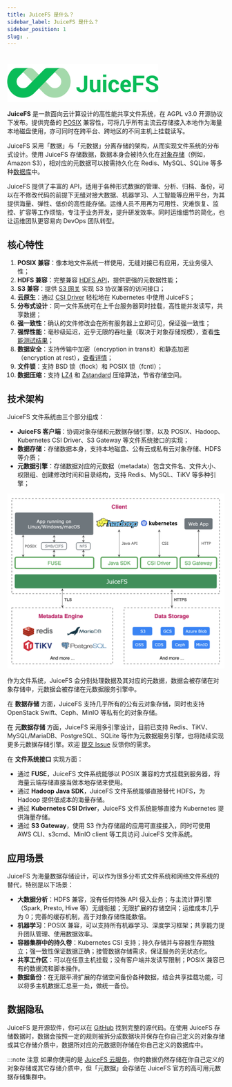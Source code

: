 ```yaml
---
title: JuiceFS 是什么？
sidebar_label: JuiceFS 是什么？
sidebar_position: 1
slug: .
---
```

#

![JuiceFS LOGO](../images/juicefs-logo.png)

**JuiceFS** 是一款面向云计算设计的高性能共享文件系统，在 AGPL v3.0 开源协议下发布。提供完备的 [POSIX](https://en.wikipedia.org/wiki/POSIX) 兼容性，可将几乎所有主流云存储接入本地作为海量本地磁盘使用，亦可同时在跨平台、跨地区的不同主机上挂载读写。

JuiceFS 采用「数据」与「元数据」分离存储的架构，从而实现文件系统的分布式设计。使用 JuiceFS 存储数据，数据本身会被持久化在[对象存储](../reference/how_to_setup_object_storage.md#支持的存储服务)（例如，Amazon S3），相对应的元数据可以按需持久化在 Redis、MySQL、SQLite 等多种[数据库](../reference/how_to_setup_metadata_engine.md)中。

JuiceFS 提供了丰富的 API，适用于各种形式数据的管理、分析、归档、备份，可以在不修改代码的前提下无缝对接大数据、机器学习、人工智能等应用平台，为其提供海量、弹性、低价的高性能存储。运维人员不用再为可用性、灾难恢复、监控、扩容等工作烦恼，专注于业务开发，提升研发效率。同时运维细节的简化，也让运维团队更容易向 DevOps 团队转型。

## 核心特性

1. **POSIX 兼容**：像本地文件系统一样使用，无缝对接已有应用，无业务侵入性；
2. **HDFS 兼容**：完整兼容 [HDFS API](../deployment/hadoop_java_sdk.md)，提供更强的元数据性能；
3. **S3 兼容**：提供 [S3 网关](../deployment/s3_gateway.md) 实现 S3 协议兼容的访问接口；
4. **云原生**：通过 [CSI Driver](../deployment/how_to_use_on_kubernetes.md) 轻松地在 Kubernetes 中使用 JuiceFS；
5. **分布式设计**：同一文件系统可在上千台服务器同时挂载，高性能并发读写，共享数据；
6. **强一致性**：确认的文件修改会在所有服务器上立即可见，保证强一致性；
7. **强悍性能**：毫秒级延迟，近乎无限的吞吐量（取决于对象存储规模），查看[性能测试结果](../benchmark/benchmark.md)；
8. **数据安全**：支持传输中加密（encryption in transit）和静态加密（encryption at rest），[查看详情](../security/encrypt.md)；
9. **文件锁**：支持 BSD 锁（flock）和 POSIX 锁（fcntl）；
10. **数据压缩**：支持 [LZ4](https://lz4.github.io/lz4) 和 [Zstandard](https://facebook.github.io/zstd) 压缩算法，节省存储空间。

## 技术架构

JuiceFS 文件系统由三个部分组成：

- **JuiceFS 客户端**：协调对象存储和元数据存储引擎，以及 POSIX、Hadoop、Kubernetes CSI Driver、S3 Gateway 等文件系统接口的实现；
- **数据存储**：存储数据本身，支持本地磁盘、公有云或私有云对象存储、HDFS 等介质；
- **元数据引擎**：存储数据对应的元数据（metadata）包含文件名、文件大小、权限组、创建修改时间和目录结构，支持 Redis、MySQL、TiKV 等多种引擎；

![image](../images/juicefs-arch-new.png)

作为文件系统，JuiceFS 会分别处理数据及其对应的元数据，数据会被存储在对象存储中，元数据会被存储在元数据服务引擎中。

在 **数据存储** 方面，JuiceFS 支持几乎所有的公有云对象存储，同时也支持 OpenStack Swift、Ceph、MinIO 等私有化的对象存储。

在 **元数据存储** 方面，JuiceFS 采用多引擎设计，目前已支持 Redis、TiKV、MySQL/MariaDB、PostgreSQL、SQLite 等作为元数据服务引擎，也将陆续实现更多元数据存储引擎。欢迎 [提交 Issue](https://github.com/juicedata/juicefs/issues) 反馈你的需求。

在 **文件系统接口** 实现方面：

- 通过 **FUSE**，JuiceFS 文件系统能够以 POSIX 兼容的方式挂载到服务器，将海量云端存储直接当做本地存储来使用。
- 通过 **Hadoop Java SDK**，JuiceFS 文件系统能够直接替代 HDFS，为 Hadoop 提供低成本的海量存储。
- 通过 **Kubernetes CSI Driver**，JuiceFS 文件系统能够直接为 Kubernetes 提供海量存储。
- 通过 **S3 Gateway**，使用 S3 作为存储层的应用可直接接入，同时可使用 AWS CLI、s3cmd、MinIO client 等工具访问 JuiceFS 文件系统。

## 应用场景

JuiceFS 为海量数据存储设计，可以作为很多分布式文件系统和网络文件系统的替代，特别是以下场景：

- **大数据分析**：HDFS 兼容，没有任何特殊 API 侵入业务；与主流计算引擎（Spark, Presto, Hive 等）无缝衔接；无限扩展的存储空间；运维成本几乎为 0；完善的缓存机制，高于对象存储性能数倍。
- **机器学习**：POSIX 兼容，可以支持所有机器学习、深度学习框架；共享能力提升团队管理、使用数据效率。
- **容器集群中的持久卷**：Kubernetes CSI 支持；持久存储并与容器生存期独立；强一致性保证数据正确；接管数据存储需求，保证服务的无状态化。
- **共享工作区**：可以在任意主机挂载；没有客户端并发读写限制；POSIX 兼容已有的数据流和脚本操作。
- **数据备份**：在无限平滑扩展的存储空间备份各种数据，结合共享挂载功能，可以将多主机数据汇总至一处，做统一备份。

## 数据隐私

JuiceFS 是开源软件，你可以在 [GitHub](https://github.com/juicedata/juicefs) 找到完整的源代码。在使用 JuiceFS 存储数据时，数据会按照一定的规则被拆分成数据块并保存在你自己定义的对象存储或其它存储介质中，数据所对应的元数据则存储在你自己定义的数据库中。

:::note 注意
如果你使用的是 [JuiceFS 云服务](/cloud/hosted_service)，你的数据仍然存储在你自己定义的对象存储或其它存储介质中，但「元数据」会存储在 JuiceFS 官方的高可用元数据存储集群中。
